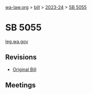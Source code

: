 [wa-law.org](/) > [bill](/bill/) > [2023-24](/bill/2023-24/) > [SB 5055](/bill/2023-24/sb/5055/)

# SB 5055
[leg.wa.gov](https://app.leg.wa.gov/billsummary?BillNumber=5055&Year=2023&Initiative=false)

## Revisions
* [Original Bill](1/)

## Meetings